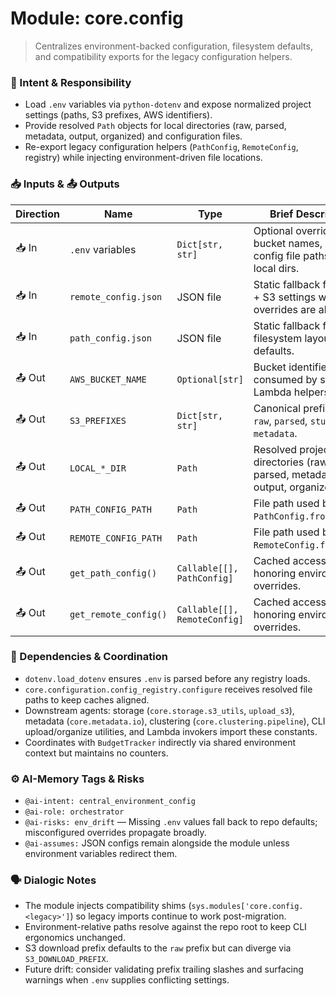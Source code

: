 # Module: core.config
> Centralizes environment-backed configuration, filesystem defaults, and compatibility exports for the legacy configuration helpers.

### 🎯 Intent & Responsibility
- Load `.env` variables via `python-dotenv` and expose normalized project settings (paths, S3 prefixes, AWS identifiers).
- Provide resolved `Path` objects for local directories (raw, parsed, metadata, output, organized) and configuration files.
- Re-export legacy configuration helpers (`PathConfig`, `RemoteConfig`, registry) while injecting environment-driven file locations.

### 📥 Inputs & 📤 Outputs
| Direction | Name                  | Type             | Brief Description |
|-----------|-----------------------|------------------|-------------------|
| 📥 In     | `.env` variables       | `Dict[str, str]` | Optional overrides for bucket names, prefixes, config file paths, and local dirs. |
| 📥 In     | `remote_config.json`   | JSON file        | Static fallback for AWS + S3 settings when env overrides are absent. |
| 📥 In     | `path_config.json`     | JSON file        | Static fallback for filesystem layout defaults. |
| 📤 Out    | `AWS_BUCKET_NAME`      | `Optional[str]`  | Bucket identifier consumed by storage + Lambda helpers. |
| 📤 Out    | `S3_PREFIXES`          | `Dict[str, str]` | Canonical prefixes for `raw`, `parsed`, `stub`, `metadata`. |
| 📤 Out    | `LOCAL_*_DIR`          | `Path`           | Resolved project directories (raw, parsed, metadata, output, organized). |
| 📤 Out    | `PATH_CONFIG_PATH`     | `Path`           | File path used by `PathConfig.from_file`. |
| 📤 Out    | `REMOTE_CONFIG_PATH`   | `Path`           | File path used by `RemoteConfig.from_file`. |
| 📤 Out    | `get_path_config()`    | `Callable[[], PathConfig]` | Cached accessor honoring environment overrides. |
| 📤 Out    | `get_remote_config()`  | `Callable[[], RemoteConfig]` | Cached accessor honoring environment overrides. |

### 🔗 Dependencies & Coordination
- `dotenv.load_dotenv` ensures `.env` is parsed before any registry loads.
- `core.configuration.config_registry.configure` receives resolved file paths to keep caches aligned.
- Downstream agents: storage (`core.storage.s3_utils`, `upload_s3`), metadata (`core.metadata.io`), clustering (`core.clustering.pipeline`), CLI upload/organize utilities, and Lambda invokers import these constants.
- Coordinates with `BudgetTracker` indirectly via shared environment context but maintains no counters.

### ⚙️ AI-Memory Tags & Risks
- `@ai-intent: central_environment_config`
- `@ai-role: orchestrator`
- `@ai-risks: env_drift` — Missing `.env` values fall back to repo defaults; misconfigured overrides propagate broadly.
- `@ai-assumes:` JSON configs remain alongside the module unless environment variables redirect them.

### 🗣 Dialogic Notes
- The module injects compatibility shims (`sys.modules['core.config.<legacy>']`) so legacy imports continue to work post-migration.
- Environment-relative paths resolve against the repo root to keep CLI ergonomics unchanged.
- S3 download prefix defaults to the `raw` prefix but can diverge via `S3_DOWNLOAD_PREFIX`.
- Future drift: consider validating prefix trailing slashes and surfacing warnings when `.env` supplies conflicting settings.
